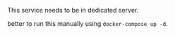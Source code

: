 This service needs to be in dedicated server.

better to run this manually using `docker-compose up -d`.
